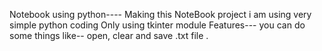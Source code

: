 Notebook using python----
Making this NoteBook project i am using very simple python coding 
Only using tkinter module 
Features--- you can do some things like-- open, clear and save .txt file .